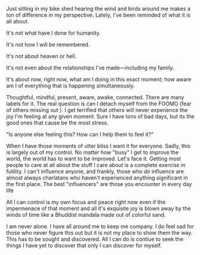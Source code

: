 Just sitting in my bike shed hearing the wind and birds around me makes a ton of difference in my perspective. Lately, I've been reminded of what it is all about.

It's not what have I done for humanity. 

It's not how I will be remembered.

It's not about  heaven or hell.

It's not even about the relationships I've made—including my family.

It's about now, right now, what am I doing in this exact moment; how aware am I of everything that is happening simultaneously. 

Thoughtful, mindful, present, aware, awake, connected. There are many labels for it. The real question is can I detach myself from the FOOMO (fear of others missing out ). I get terrified that others will never experience the joy I'm feeling at any given moment. Sure I have tons of bad days, but its the good ones that cause be the most stress. 

"Is anyone else feeling this? How can I help them to feel it?" 

When I have those moments of utter bliss I want it for everyone. Sadly, this is largely out of my control. No matter how "busy" I get to improve the world, the world has to want to be improved. Let's face it. Getting most people to care at all about the stuff I care about is a complete exercise in futility. I can't influence anyone, and frankly, those who *do* influence are almost always charlatans who haven't experienced anything significant in the first place. The best "influencers" are those you encounter in every day life

All I can control is my own focus and peace right now even if the impermenace of that moment and all it's exquisite joy is blown away by the winds of time like a Bhuddist mandala made out of colorful sand. 

I am never alone. I have all around me to keep me company. I do feel sad for those who never figure this out but it is not my place to show them the way. This has to be sought and discovered. All I can do is contiue to seek the things I have yet to discover that only I can discover for myself.